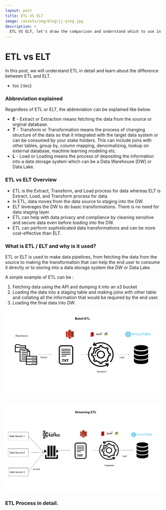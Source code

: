 ```yaml
---
layout: post
title: ETL VS ELT
image: /assets/img/blog/jj-ying.jpg
description: >
  ETL VS ELT, let's draw the comparison and understand which to use in which condition.
---
```


# ETL vs ELT

In this post, we will understand ETL in detail and learn about the difference between ETL and ELT. 

* toc
{:toc}

### Abbreviation explained
Regardless of ETL or ELT, the abbreviation can be explained like below.
- **E** - Extract or Extraction means fetching the data from the source or orginal database.
- **T** - Transform or Transformation means the process of changing structure of the data so that it integrated with the target data system or can be consumed by your stake holders. This can include joins with other tables, group by, column mapping, denormalizing, lookup on external database, machine learning modeling etc.
- **L** - Load or Loading means the process of depositing the information into a data storage system which can be a Data Warehouse [DW] or Data Lake.


### ETL vs ELT Overview
- ETL is the Extract, Transform, and Load process for data whereas ELT is Extract, Load, and Transform process for data.
- In ETL, data moves from the data source to staging into the DW.
- ELT leverages the DW to do basic transformations. There is no need for data staging layer.
- ETL can help with data privacy and compliance by cleaning sensitive and secure data even before loading into the DW.
- ETL can perform sophisticated data transformations and can be more cost-effective than ELT.

### What is ETL / ELT and why is it used?
ETL or ELT is used to make data pipelines, from fetching the data from the source to making the transformation that can help the end user to consume it directly or to storing into a data storage system like DW or Data Lake.

A simple example of ETL can be :
1. Fetching data using the API and dumping it into an s3 bucket
2. Loading the data into a staging table and making joins with other table and collating all the information that would be required by the end user.
3. Loading the final data into DW.

![Batch ETL](/assets/img/study/batch_etl.png "Batch ETL")

![Stream ETL](/assets/img/study/stream_etl.png "Stream ETL")

### ETL Process in detail.
